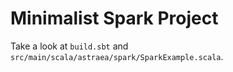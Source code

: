 # Minimalist Spark Project

Take a look at `build.sbt` and `src/main/scala/astraea/spark/SparkExample.scala`.
